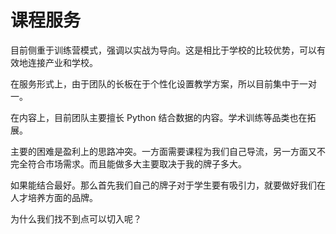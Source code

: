 # 课程服务

目前侧重于训练营模式，强调以实战为导向。这是相比于学校的比较优势，可以有效地连接产业和学校。

在服务形式上，由于团队的长板在于个性化设置教学方案，所以目前集中于一对一。

在内容上，目前团队主要擅长 Python 结合数据的内容。学术训练等品类也在拓展。

主要的困难是盈利上的思路冲突。一方面需要课程为我们自己导流，另一方面又不完全符合市场需求。而且能做多大主要取决于我的牌子多大。

如果能结合最好。那么首先我们自己的牌子对于学生要有吸引力，就要做好我们在人才培养方面的品牌。

为什么我们找不到点可以切入呢？
